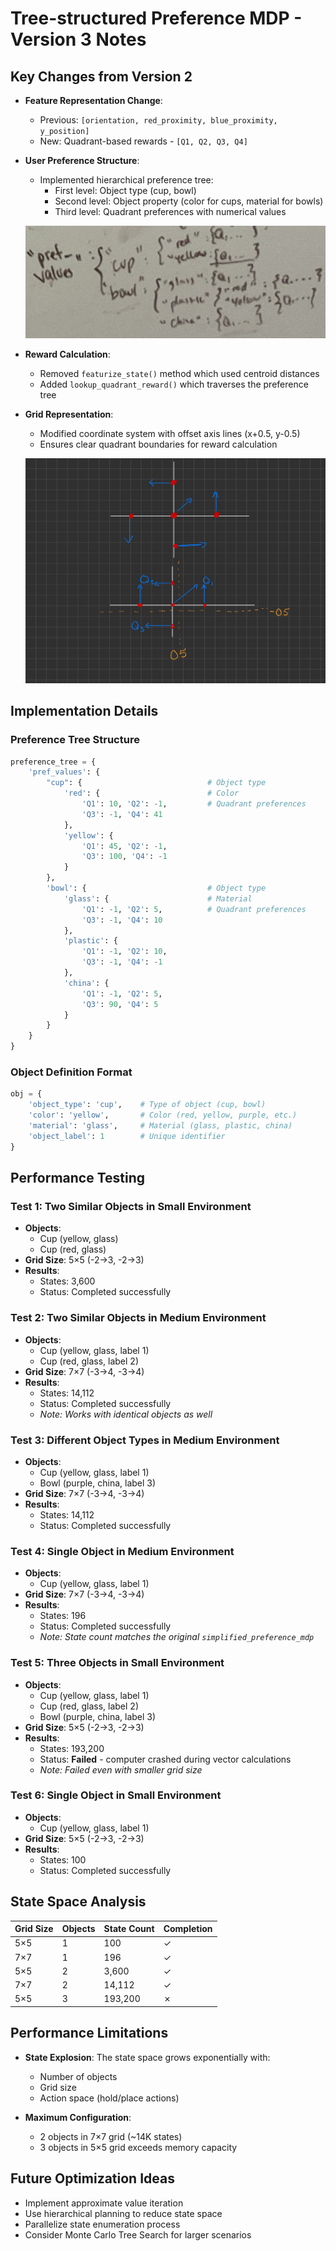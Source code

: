 # Tree-structured Preference MDP - Version 3 Notes

## Key Changes from Version 2

- **Feature Representation Change**:
  - Previous: `[orientation, red_proximity, blue_proximity, y_position]`
  - New: Quadrant-based rewards - `[Q1, Q2, Q3, Q4]`

- **User Preference Structure**:
  - Implemented hierarchical preference tree:
    - First level: Object type (cup, bowl)
    - Second level: Object property (color for cups, material for bowls)
    - Third level: Quadrant preferences with numerical values
  
  ![Preference Tree Example](figures/preference_tree_structure.png)

- **Reward Calculation**:
  - Removed `featurize_state()` method which used centroid distances
  - Added `lookup_quadrant_reward()` which traverses the preference tree

- **Grid Representation**:
  - Modified coordinate system with offset axis lines (x+0.5, y-0.5)
  - Ensures clear quadrant boundaries for reward calculation
  
  ![New Grid Format](figures/quadrant_grid_system.jpg)

## Implementation Details

### Preference Tree Structure

```python
preference_tree = {
    'pref_values': {
        "cup": {                            # Object type
            'red': {                        # Color
                'Q1': 10, 'Q2': -1,         # Quadrant preferences
                'Q3': -1, 'Q4': 41
            },
            'yellow': {
                'Q1': 45, 'Q2': -1,
                'Q3': 100, 'Q4': -1
            }
        },
        'bowl': {                           # Object type
            'glass': {                      # Material
                'Q1': -1, 'Q2': 5,          # Quadrant preferences
                'Q3': -1, 'Q4': 10
            },
            'plastic': {
                'Q1': -1, 'Q2': 10,
                'Q3': -1, 'Q4': -1
            },
            'china': {
                'Q1': -1, 'Q2': 5,
                'Q3': 90, 'Q4': 5
            }
        }
    }
}
```

### Object Definition Format

```python
obj = {
    'object_type': 'cup',    # Type of object (cup, bowl)
    'color': 'yellow',       # Color (red, yellow, purple, etc.)
    'material': 'glass',     # Material (glass, plastic, china)
    'object_label': 1        # Unique identifier
}
```

## Performance Testing

### Test 1: Two Similar Objects in Small Environment
- **Objects**:
  - Cup (yellow, glass)
  - Cup (red, glass)
- **Grid Size**: 5×5 (-2→3, -2→3)
- **Results**:
  - States: 3,600
  - Status: Completed successfully

### Test 2: Two Similar Objects in Medium Environment
- **Objects**:
  - Cup (yellow, glass, label 1)
  - Cup (red, glass, label 2)
- **Grid Size**: 7×7 (-3→4, -3→4)
- **Results**:
  - States: 14,112
  - Status: Completed successfully
  - *Note: Works with identical objects as well*

### Test 3: Different Object Types in Medium Environment
- **Objects**:
  - Cup (yellow, glass, label 1)
  - Bowl (purple, china, label 3)
- **Grid Size**: 7×7 (-3→4, -3→4)
- **Results**:
  - States: 14,112
  - Status: Completed successfully

### Test 4: Single Object in Medium Environment
- **Objects**:
  - Cup (yellow, glass, label 1)
- **Grid Size**: 7×7 (-3→4, -3→4)
- **Results**:
  - States: 196
  - Status: Completed successfully
  - *Note: State count matches the original `simplified_preference_mdp`*

### Test 5: Three Objects in Small Environment
- **Objects**:
  - Cup (yellow, glass, label 1)
  - Cup (red, glass, label 2)
  - Bowl (purple, china, label 3)
- **Grid Size**: 5×5 (-2→3, -2→3)
- **Results**:
  - States: 193,200
  - Status: **Failed** - computer crashed during vector calculations
  - *Note: Failed even with smaller grid size*

### Test 6: Single Object in Small Environment
- **Objects**:
  - Cup (yellow, glass, label 1)
- **Grid Size**: 5×5 (-2→3, -2→3)
- **Results**:
  - States: 100
  - Status: Completed successfully

## State Space Analysis

| Grid Size | Objects | State Count | Completion |
|-----------|---------|-------------|------------|
| 5×5       | 1       | 100         | ✓ |
| 7×7       | 1       | 196         | ✓ |
| 5×5       | 2       | 3,600       | ✓ |
| 7×7       | 2       | 14,112      | ✓ |
| 5×5       | 3       | 193,200     | ✗ |

## Performance Limitations

- **State Explosion**: The state space grows exponentially with:
  - Number of objects
  - Grid size
  - Action space (hold/place actions)

- **Maximum Configuration**:
  - 2 objects in 7×7 grid (~14K states)
  - 3 objects in 5×5 grid exceeds memory capacity

## Future Optimization Ideas

- Implement approximate value iteration
- Use hierarchical planning to reduce state space
- Parallelize state enumeration process
- Consider Monte Carlo Tree Search for larger scenarios
